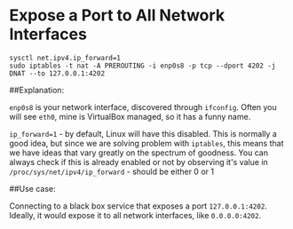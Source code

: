 # Expose a Port to All Network Interfaces

```
sysctl net.ipv4.ip_forward=1
sudo iptables -t nat -A PREROUTING -i enp0s8 -p tcp --dport 4202 -j DNAT --to 127.0.0.1:4202
```

##Explanation:

`enp0s8` is your network interface, discovered through `ifconfig`. Often you will see `eth0`, mine is VirtualBox managed, so it has a funny name.

`ip_forward=1` - by default, Linux will have this disabled.
This is normally a good idea, but since we are solving problem with `iptables`, this means that we have ideas that vary greatly on the spectrum of goodness.
You can always check if this is already enabled or not by observing it's value in `/proc/sys/net/ipv4/ip_forward` - should be either 0 or 1

##Use case:

Connecting to a black box service that exposes a port `127.0.0.1:4202`.
Ideally, it would expose it to all network interfaces, like `0.0.0.0:4202`.

